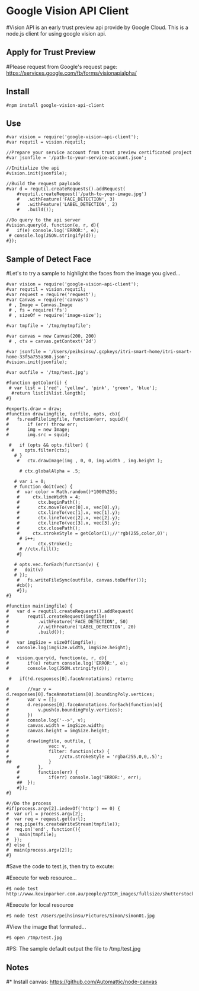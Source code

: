 # Google Vision API Client

#Vision API is an early trust preview api provide by Google Cloud. This is a node.js client for using google vision api. 

## Apply for Trust Preview

#Please request from Google's request page: https://services.google.com/fb/forms/visionapialpha/

## Install

```
#npm install google-vision-api-client
```

## Use

```
#var vision = require('google-vision-api-client');
#var requtil = vision.requtil;

//Prepare your service account from trust preview certificated project
#var jsonfile = '/path-to-your-service-account.json';

//Initialize the api
#vision.init(jsonfile);

//Build the request payloads
#var d = requtil.createRequests().addRequest(
	#requtil.createRequest('/path-to-your-image.jpg')
	#	.withFeature('FACE_DETECTION', 3)
	#	.withFeature('LABEL_DETECTION', 2)
	#	.build());

//Do query to the api server
#vision.query(d, function(e, r, d){
#	if(e) console.log('ERROR:', e);
 # console.log(JSON.stringify(d));
#});
``` 

## Sample of Detect Face

#Let's to try a sample to highlight the faces from the image you gived...

```
#var vision = require('google-vision-api-client');
#var requtil = vision.requtil;
#var request = require('request');
#var Canvas = require('canvas')
 # , Image = Canvas.Image
 # , fs = require('fs')
 # , sizeOf = require('image-size');

#var tmpfile = '/tmp/mytmpfile';

#var canvas = new Canvas(200, 200)
 # , ctx = canvas.getContext('2d')

#var jsonfile = '/Users/peihsinsu/.gcpkeys/itri-smart-home/itri-smart-home-33f5a755a360.json';
#vision.init(jsonfile);

#var outfile = '/tmp/test.jpg';

#function getColor(i) {
 # var list = ['red', 'yellow', 'pink', 'green', 'blue'];
  #return list[i%list.length];
#}

#exports.draw = draw;
#function draw(imgfile, outfile, opts, cb){
#	fs.readFile(imgfile, function(err, squid){
#		if (err) throw err;
#		img = new Image;
#		img.src = squid;

 #   if (opts && opts.filter) {
  #    opts.filter(ctx);
   # }
	#	ctx.drawImage(img , 0, 0, img.width , img.height );

	 # ctx.globalAlpha = .5;

   # var i = 0;
   # function doit(vec) {
    #  var color = Math.random()*1000%255;
	#	  ctx.lineWidth = 4;
	#		ctx.beginPath();
	#		ctx.moveTo(vec[0].x, vec[0].y);
	#		ctx.lineTo(vec[1].x, vec[1].y);
	#		ctx.lineTo(vec[2].x, vec[2].y);
	#		ctx.lineTo(vec[3].x, vec[3].y);
	#		ctx.closePath();
	#	  ctx.strokeStyle = getColor(i);//'rgb(255,color,0)';
     # i++;
	#		ctx.stroke();
     # //ctx.fill();
    #}

   # opts.vec.forEach(function(v) {
   #   doit(v)
   # });
	#	fs.writeFileSync(outfile, canvas.toBuffer());
    #cb();
	#});
#}

#function main(imgfile) {
#	var d = requtil.createRequests().addRequest(
#		requtil.createRequest(imgfile)
#			.withFeature('FACE_DETECTION', 50)
#			//.withFeature('LABEL_DETECTION', 20)
#			.build());

#	var imgSize = sizeOf(imgfile);
#	console.log(imgSize.width, imgSize.height);

#	vision.query(d, function(e, r, d){
#		if(e) return console.log('ERROR:', e);
#		console.log(JSON.stringify(d));

 #   if(!d.responses[0].faceAnnotations) return;

#		//var v = d.responses[0].faceAnnotations[0].boundingPoly.vertices;
#		var v = [];
#		d.responses[0].faceAnnotations.forEach(function(o){
#			v.push(o.boundingPoly.vertices);
#		})
#		console.log('-->', v);
#		canvas.width = imgSize.width;
#		canvas.height = imgSize.height;
#
#		draw(imgfile, outfile, {
#				vec: v,
#				filter: function(ctx) {
#					//ctx.strokeStyle = 'rgba(255,0,0,.5)';
##				}
	#		},
	#		function(err) {
	#			if(err) console.log('ERROR:', err);
	##	});
	#});
#}

#//Do the process
#if(process.argv[2].indexOf('http') == 0) {
#  var url = process.argv[2];
#  var req = request.get(url);
#  req.pipe(fs.createWriteStream(tmpfile));
#  req.on('end', function(){
#    main(tmpfile);
#  });
#} else {
#  main(process.argv[2]);
#}
```

#Save the code to test.js, then try to excute:

#Execute for web resource...

```
#$ node test http://www.kevinparker.com.au/people/p7IGM_images/fullsize/shutterstock_48737587_fs.jpg
```

#Execute for local resource

```
#$ node test /Users/peihsinsu/Pictures/Simon/simon01.jpg
```

#View the image that formated...

```
#$ open /tmp/test.jpg
```

#PS: The sample default output the file to /tmp/test.jpg

## Notes

#* Install canvas: https://github.com/Automattic/node-canvas
